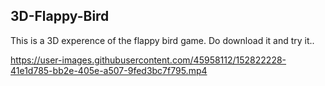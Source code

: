 ## 3D-Flappy-Bird

This is a 3D experence of the flappy bird game.
Do download it and try it..



https://user-images.githubusercontent.com/45958112/152822228-41e1d785-bb2e-405e-a507-9fed3bc7f795.mp4

